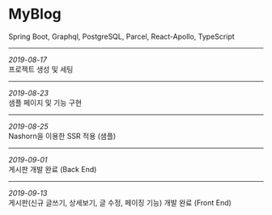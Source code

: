# MyBlog
Spring Boot, Graphql, PostgreSQL, Parcel, React-Apollo, TypeScript

---  
*2019-08-17*  
프로젝트 생성 및 세팅  

---  
*2019-08-23*  
샘플 페이지 및 기능 구현  

---  
*2019-08-25*  
Nashorn을 이용한 SSR 적용 (샘플)  

---  
*2019-09-01*  
게시판 개발 완료 (Back End)  

---  
*2019-09-13*  
게시판(신규 글쓰기, 상세보기, 글 수정, 페이징 기능) 개발 완료 (Front End)  
